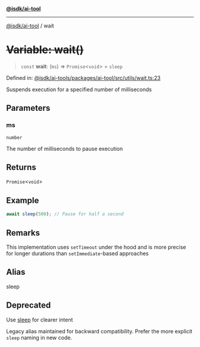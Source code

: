 [**@isdk/ai-tool**](../README.md)

***

[@isdk/ai-tool](../globals.md) / wait

# ~~Variable: wait()~~

> `const` **wait**: (`ms`) => `Promise`\<`void`\> = `sleep`

Defined in: [@isdk/ai-tools/packages/ai-tool/src/utils/wait.ts:23](https://github.com/isdk/ai-tool.js/blob/e883e341c67e937e7d3a3e95e8bc56844896f5a3/src/utils/wait.ts#L23)

Suspends execution for a specified number of milliseconds

## Parameters

### ms

`number`

The number of milliseconds to pause execution

## Returns

`Promise`\<`void`\>

## Example

```ts
await sleep(500); // Pause for half a second
```

## Remarks

This implementation uses `setTimeout` under the hood and is more precise
for longer durations than `setImmediate`-based approaches

## Alias

sleep

## Deprecated

Use [sleep](../functions/sleep.md) for clearer intent

Legacy alias maintained for backward compatibility.
Prefer the more explicit `sleep` naming in new code.
